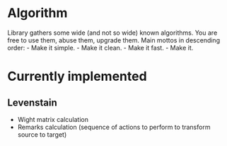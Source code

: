 # Algorithm
Library gathers some wide (and not so wide) known algorithms. You are free to use them, abuse them, upgrade them.
Main mottos in descending order:
     - Make it simple.
     - Make it clean.
     - Make it fast.
     - Make it.
     
# Currently implemented
## Levenstain
  - Wight matrix calculation
  - Remarks calculation (sequence of actions to perform to transform source to target)
